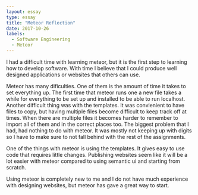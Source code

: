 ```yaml
---
layout: essay
type: essay
title: "Meteor Reflection"
date: 2017-10-26
labels:
  - Software Engineering
  - Meteor
---
```



  I had a difficult time with learning meteor, but it is the first step to learning how to develop software. With time I believe that I could produce well designed applications or websites that others can use.

  Meteor has many dificulties. One of them is the amount of time it takes to set everything up. The first time that meteor runs one a new file takes a while for everything to be set up and installed to be able to run localhost. Another difficult thing was with the templates. It was convienient to have files to copy, but having multiple files become difficult to keep track off at times. When there are multiple files it becomes harder to remember to import all of them and in the correct places too. The biggest problem that I had, had nothing to do with meteor. It was mostly not keeping up with digits so I have to make sure to not fall behind with the rest of the assignments.

  One of the things with meteor is using the templates. It gives easy to use code that requires little changes. Publishing websites seem like it will be a lot easier with meteor compared to using semantic ui and starting from scratch.

  Using meteor is completely new to me and I do not have much experience with designing websites, but meteor has gave a great way to start.
